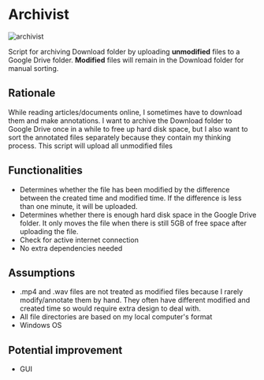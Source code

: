 # Archivist
![archivist](https://socialify.git.ci/liutiming/archivist/image?description=1&descriptionEditable=Easily%20archive%20%F0%9F%93%A6%20Download%20folder%20to%20Google%20Drive%20%E2%98%81%EF%B8%8F&issues=1&language=1&name=1&owner=1&stargazers=1&theme=Light)

Script for archiving Download folder by uploading **unmodified** files to a Google Drive folder. **Modified** files will remain in the Download folder for manual sorting. 

## Rationale 
While reading articles/documents online, I sometimes have to download them and make annotations. I want to archive the Download folder to Google Drive once in a while to free up hard disk space, but I also want to sort the annotated files separately because they contain my thinking process. This script will upload all unmodified files 

## Functionalities 
- Determines whether the file has been modified by the difference between the created time and modified time. If the difference is less than one minute, it will be uploaded. 
- Determines whether there is enough hard disk space in the Google Drive folder. It only moves the file when there is still 5GB of free space after uploading the file. 
- Check for active internet connection
- No extra dependencies needed

## Assumptions 
- .mp4 and .wav files are not treated as modified files because I rarely modify/annotate them by hand. They often have different modified and created time so would require extra design to deal with. 
- All file directories are based on my local computer's format 
- Windows OS

## Potential improvement
- GUI 
